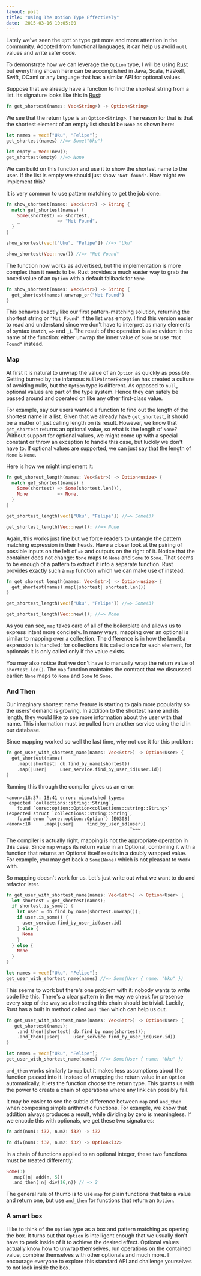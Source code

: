 ```yaml
---
layout: post
title: "Using The Option Type Effectively"
date:  2015-03-16 10:05:00
---
```


Lately we've seen the `Option` type get more and more attention in the community.
Adopted from functional languages, it can help us avoid `null` values and write safer code.


To demonstrate how we can leverage the `Option` type, I will be using [Rust](http://www.rust-lang.org/) but everything shown here can be accomplished in Java, Scala, Haskell, Swift, OCaml
or any language that has a similar API for optional values.

Suppose that we already have a function to find the shortest string from a list.
Its signature looks like this in [Rust](www.rust-lang.org):

```rust
fn get_shortest(names: Vec<String>) -> Option<String>
```

We see that the return type is an `Option<String>`. The reason for that is that the shortest element of an
empty list should be `None` as shown here:

```rust
let names = vec!["Uku", "Felipe"];
get_shortest(names) //=> Some("Uku")

let empty = Vec::new();
get_shortest(empty) //=> None
```

We can build on this function and use it to show the shortest name to the user. If the list
is empty we should just show `"Not found"`. How might we implement this?

It is very common to use pattern matching to get the job done:

```rust
fn show_shortest(names: Vec<&str>) -> String {
  match get_shortest(names) {
    Some(shortest) => shortest,
    _              => "Not Found",
  }
}

show_shortest(vec!["Uku", "Felipe"]) //=> "Uku"

show_shortest(Vec::new()) //=> "Not Found"
```

The function now works as advertised, but the implementation is more complex than it needs to be.
Rust provides a much easier way to grab the boxed value of an `Option` with a default fallback
for `None`

```rust
fn show_shortest(names: Vec<&str>) -> String {
  get_shortest(names).unwrap_or("Not Found")
}
```

This behaves exactly like our first pattern-matching solution, returning the shortest string
or `"Not Found"` if the list was empty.
I find this version easier to read and understand since we don't have to interpret as many
elements of syntax (`match`, `=>` and `_`).
The result of the operation is also evident in the name of the function: either unwrap the inner value of `Some` or use `"Not Found"` instead.

### Map

At first it is natural to unwrap the value of an `Option` as quickly as possible. 
Getting burned by the infamous `NullPointerException` has created a culture of avoiding nulls, but
the `Option` type is different. As opposed to `null`, optional values are part of the type system.
Hence they can safely be passed around and operated on like any other first-class value.

For example, say our users wanted a function to find out the length of the shortest name in a list.
Given that we already have `get_shortest`, it should be a matter of just calling length 
on its result. However, we know that `get_shortest` returns an optional value, so what is the 
length of `None`?  Without support for optional values, we might come up with a special constant
or throw an exception to handle this case, but luckily we don't have to. If optional values are
supported, we can just say that the length of `None` is `None`.

Here is how we might implement it:

```rust
fn get_shorest_length(names: Vec<&str>) -> Option<usize> {
  match get_shortest(names) {
    Some(shortest) => Some(shortest.len()),
    None           => None,
  }
}

get_shortest_length(vec!["Uku", "Felipe"]) //=> Some(3)

get_shortest_length(Vec::new()); //=> None
```

Again, this works just fine but we force readers to untangle the pattern matching expression
in their heads. Have a closer look at the pairing of possible inputs on the left of `=>`
and outputs on the right of it. Notice that the container does not change:
`None` maps to `None` and `Some` to `Some`.
That seems to be enough of a pattern to extract it into a separate function.
Rust provides exactly such a `map` function which we can make use of instead:

```rust
fn get_shorest_length(names: Vec<&str>) -> Option<usize> {
  get_shortest(names).map(|shortest| shortest.len())
}

get_shortest_length(vec!["Uku", "Felipe"]) //=> Some(3)

get_shortest_length(Vec::new()); //=> None
```

As you can see, `map` takes care of all of the boilerplate and allows us to express
intent more concisely. In many ways, mapping over an optional is similar to mapping
over a collection. The difference is in how the lamdba expression is handled: for collections it is
called once for each element, for optionals it is only called only if the value exists.

You may also notice that we don't have to manually wrap the return value of `shortest.len()`.
The `map` function maintains the contract that we discussed earlier: `None` maps to `None` and `Some` to `Some`.

### And Then

Our imaginary shortest name feature is starting to gain more popularity so the users'
demand is growing. In addition to the shortest name and its length, they would
like to see more information about the user with that name. This information must
be pulled from another service using the id in our database.

Since mapping worked so well the last time, why not use it for this problem:


```rust
fn get_user_with_shortest_name(names: Vec<&str>) -> Option<User> {
  get_shortest(names)
    .map(|shortest| db.find_by_name(shortest))
    .map(|user|     user_service.find_by_user_id(user.id))
}
```

Running this through the compiler gives us an error: 

```
<anon>:18:37: 18:41 error: mismatched types:
 expected `collections::string::String`,
    found `core::option::Option<collections::string::String>`
(expected struct `collections::string::String`,
    found enum `core::option::Option`) [E0308]
<anon>:18     .map(|user|     find_by_user_id(user))
                                              ^~~~
```

The compiler is actually right, mapping is not the appropriate operation in this case.
Since `map` wraps its return value in an Optional,
combining it with a function that returns an Optional itself results in a
doubly wrapped value. For example, you may get back a `Some(None)` which is not pleasant
to work with.

So mapping doesn't work for us. Let's just write out what we want to do and refactor later.

```rust
fn get_user_with_shortest_name(names: Vec<&str>) -> Option<User> {
  let shortest = get_shortest(names);
  if shortest.is_some() {
    let user = db.find_by_name(shortest.unwrap());
    if user.is_some() {
      user_service.find_by_user_id(user.id)
    } else {
      None
    }
  } else {
    None
  }
}

let names = vec!["Uku", "Felipe"];
get_user_with_shortest_name(names) //=> Some(User { name: "Uku" })
```

This seems to work but there's one problem with it: nobody wants to write code like this.
There's a clear pattern in the way we check for presence every step of the way so
abstracting this chain should be trivial. Luckily, Rust has a built in method called
`and_then` which can help us out.

```rust
fn get_user_with_shortest_name(names: Vec<&str>) -> Option<User> {
   get_shortest(names);
    .and_then(|shortest| db.find_by_name(shortest));
    .and_then(|user|     user_service.find_by_user_id(user.id))
}

let names = vec!["Uku", "Felipe"];
get_user_with_shortest_name(names) //=> Some(User { name: "Uku" })
```

`and_then` works similarly to `map` but it makes less assumptions about the function passed into it.
Instead of wrapping the return value in an `Option` automatically, 
it lets the function choose the return type. This grants us with the power to create a chain
of operations where any link can possibly fail.

It may be easier to see the subtle difference between `map` and `and_then`
when composing simple arithmetic functions. For example, we
know that addition always produces a result, while dividing by zero is meaningless.
If we encode this with optionals, we get these two signatures:

```rust
fn add(num1: i32, num2: i32) -> i32

fn div(num1: i32, num2: i32) -> Option<i32>
```

In a chain of functions applied to an optional integer, these two functions must be treated
differently:

```rust
Some(3)
  .map(|n| add(n, 5))
  .and_then(|n| div(16,n)) // => 2
```

The general rule of thumb is to use `map` for plain functions that take a value and return one,
but use `and_then` for functions that return an `Option`.

### A smart box

I like to think of the `Option` type as a box and pattern matching as opening the box.
It turns out that `Option` is intelligent enough that we usually don't have to peek
inside of it to achieve the desired effect. Optional values actually know how to unwrap themselves,
run operations on the contained value, combine themselves with other optionals and much more.
I encourage everyone to explore this standard API and challenge yourselves to not look inside
the box.
